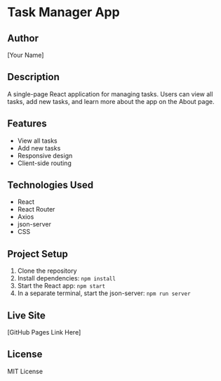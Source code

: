 # Task Manager App

## Author
[Your Name]

## Description
A single-page React application for managing tasks. Users can view all tasks, add new tasks, and learn more about the app on the About page.

## Features
- View all tasks
- Add new tasks
- Responsive design
- Client-side routing

## Technologies Used
- React
- React Router
- Axios
- json-server
- CSS

## Project Setup
1. Clone the repository
2. Install dependencies: `npm install`
3. Start the React app: `npm start`
4. In a separate terminal, start the json-server: `npm run server`

## Live Site
[GitHub Pages Link Here]

## License
MIT License